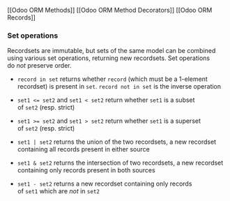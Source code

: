 [[Odoo ORM Methods]]
[[Odoo ORM Method Decorators]]
[[Odoo ORM Records]]




### Set operations[](https://www.odoo.com/documentation/12.0/developer/reference/orm.html#set-operations "Permalink to this headline")

Recordsets are immutable, but sets of the same model can be combined using various set operations, returning new recordsets. Set operations do _not_ preserve order.

-   `record in set` returns whether `record` (which must be a 1-element recordset) is present in `set`. `record not in set` is the inverse operation
    
-   `set1 <= set2` and `set1 < set2` return whether `set1` is a subset of `set2` (resp. strict)
    
-   `set1 >= set2` and `set1 > set2` return whether `set1` is a superset of `set2` (resp. strict)
    
-   `set1 | set2` returns the union of the two recordsets, a new recordset containing all records present in either source
    
-   `set1 & set2` returns the intersection of two recordsets, a new recordset containing only records present in both sources
    
-   `set1 - set2` returns a new recordset containing only records of `set1` which are _not_ in `set2`


